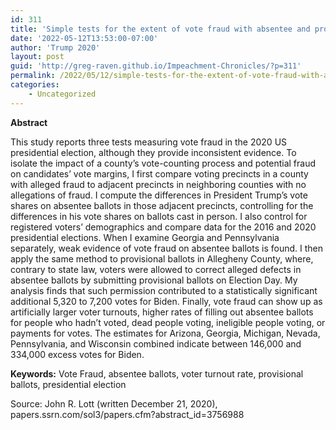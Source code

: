 ```yaml
---
id: 311
title: 'Simple tests for the extent of vote fraud with absentee and provisional ballots in the 2020 U.S. presidential election'
date: '2022-05-12T13:53:00-07:00'
author: 'Trump 2020'
layout: post
guid: 'http://greg-raven.github.io/Impeachment-Chronicles/?p=311'
permalink: /2022/05/12/simple-tests-for-the-extent-of-vote-fraud-with-absentee-and-provisional-ballots-in-the-2020-u-s-presidential-election/
categories:
    - Uncategorized
---
```


**Abstract**

This study reports three tests measuring vote fraud in the 2020 US presidential election, although they provide inconsistent evidence. To isolate the impact of a county’s vote-counting process and potential fraud on candidates’ vote margins, I first compare voting precincts in a county with alleged fraud to adjacent precincts in neighboring counties with no allegations of fraud. I compute the differences in President Trump’s vote shares on absentee ballots in those adjacent precincts, controlling for the differences in his vote shares on ballots cast in person. I also control for registered voters’ demographics and compare data for the 2016 and 2020 presidential elections. When I examine Georgia and Pennsylvania separately, weak evidence of vote fraud on absentee ballots is found. I then apply the same method to provisional ballots in Allegheny County, where, contrary to state law, voters were allowed to correct alleged defects in absentee ballots by submitting provisional ballots on Election Day. My analysis finds that such permission contributed to a statistically significant additional 5,320 to 7,200 votes for Biden. Finally, vote fraud can show up as artificially larger voter turnouts, higher rates of filling out absentee ballots for people who hadn’t voted, dead people voting, ineligible people voting, or payments for votes. The estimates for Arizona, Georgia, Michigan, Nevada, Pennsylvania, and Wisconsin combined indicate between 146,000 and 334,000 excess votes for Biden.

**Keywords:** Vote Fraud, absentee ballots, voter turnout rate, provisional ballots, presidential election

Source: John R. Lott (written December 21, 2020), papers.ssrn.com/sol3/papers.cfm?abstract\_id=3756988